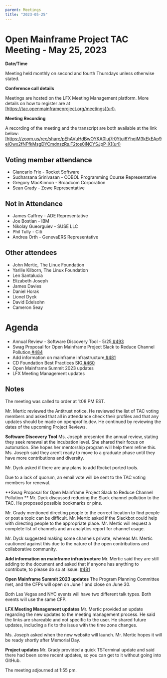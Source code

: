 ```yaml
---
parent: Meetings
title: "2023-05-25"
---
```


# Open Mainframe Project TAC Meeting - May 25, 2023

**Date/Time**

Meeting held monthly on second and fourth Thursdays unless otherwise stated. 

**Conference call details**

Meetings are hosted on the LFX Meeting Management platform. More details on how to register are at [https://tac.openmainframeproject.org/meetings](url).

**Meeting Recording**

A recording of the meeting and the transcript are both available at the link below:
[https://zoom.us/rec/share/pEhAVuHdBwOYKA0Iuj7r0Ytui6YhqiM3kEkEAp9eIOwx2fNFfkMsgDYCmdnszRs.F2tos0iNCYSJpP-X](url)


## Voting member attendance



* Giancarlo Frix - Rocket Software
* Sudharsana Srinivasan - COBOL Programming Course Representative
* Gregory MacKinnon - Broadcom Corporation
* Sean Grady - Zowe Representative

  	

## Not in Attendance



* James Caffrey - ADE Representative
* Joe Bostian - IBM
* Nikolay Gueorguiev - SUSE LLC
* Phil Tully - Citi
* Andrea Orth - GenevaERS Representative 



## Other attendees



* John Mertic, The Linux Foundation
* Yarille Kilborn, The Linux Foundation
* Len Santalucia
* Elizabeth Joseph
* James Davies
* Daniel Horak
* Lionel Dyck
* David Edelsohn
* Cameron Seay 



# Agenda



* Annual Review - Software Discovery Tool - 5/25[ #493](https://github.com/openmainframeproject/tac/issues/493)
* Swag Proposal for Open Mainframe Project Slack to Reduce Channel Pollution[ #484](https://github.com/openmainframeproject/tac/issues/484)
* Add information on mainframe infrastructure[ #481](https://github.com/openmainframeproject/tac/pull/481)
* CD Foundation Best Practices SIG[ #460](https://github.com/openmainframeproject/tac/issues/460)
* Open Mainframe Summit 2023 updates
* LFX Meeting Management updates 
 


## Notes

The meeting was called to order at 1:08 PM EST. 
 
Mr. Mertic reviewed the Antitrust notice. He reviewed the list of TAC voting members and asked that all in attendance check their profiles and that any updates should be made on openprofile.dev. He continued by reviewing the dates of the upcoming Project Reviews. 
 
**Software Discovery Tool** Ms. Joseph presented the annual review, stating they seek renewal at the incubation level. She shared their focus on automation. She hopes her mentorship program will help them refine this. Ms. Joseph said they aren’t ready to move to a graduate phase until they have more contributions and diversity.  
 
Mr. Dyck asked if there are any plans to add Rocket ported tools.  
 
Due to a lack of quorum, an email vote will be sent to the TAC voting members for renewal. 
 
**Swag Proposal for Open Mainframe Project Slack to Reduce Channel Pollution ** Mr. Dyck discussed reducing the Slack channel pollution to the TAC. He proposed possible bookmarks or pins. 
 
Mr. Grady mentioned directing people to the correct location to find people or post a topic can be difficult. Mr. Mertic asked if the Slackbot could help with directing people to the appropriate place. Mr. Mertic will request a complete list of channels and an analytics report for channel usage.  
 
Mr. Dyck suggested making some channels private, whereas Mr. Mertic cautioned against this due to the nature of the open contributions and collaborative community. 
 
**Add information on mainframe infrastructure** Mr. Mertic said they are still adding to the document and asked that if anyone has anything to contribute, to please do so at issue:  [#481](https://github.com/openmainframeproject/tac/pull/481) 
 
**Open Mainframe Summit 2023 updates** The Program Planning Committee met, and the CFPs will open on June 1 and close on June 30. 

Both Las Vegas and NYC events will have two different talk types. Both events will use the same CFP. 
 
**LFX Meeting Management updates** Mr. Mertic provided an update regarding the new updates to the meeting management process. He said the links are shareable and not specific to the user. He shared future updates, including a fix to the issue with the time zone changes.  


Ms. Joseph asked when the new website will launch. Mr. Mertic hopes it will be ready shortly after Memorial Day.

**Project updates** Mr. Grady provided a quick TSTerminal update and said there had been some recent updates, so you can get to it without going into GitHub.

The meeting adjourned at 1:55 pm. 

